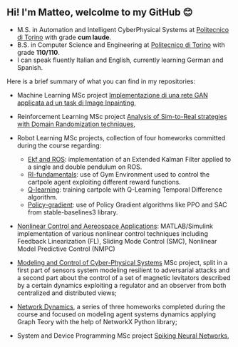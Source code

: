 
## Hi! I'm Matteo, welcolme to my GitHub 😊 

* M.S. in Automation and Intelligent CyberPhysical Systems at [Politecnico di Torino](https://www.polito.it/) with grade **cum laude**. <!-- Here's the [study plan](#master-degree-transcript). -->
* B.S. in Computer Science and Engineering at [Politecnico di Torino](https://www.polito.it/) with grade **110/110**. <!-- Here's the [study plan](#bachelor-degree-transcript). -->
* I can speak fluently Italian and English, currently learning German and Spanish.

Here is a brief summary of what you can find in my repositories:
- Machine Learning MSc project [Implementazione di una rete GAN applicata ad un task di Image Inpainting](https://github.com/mzulian00/project-Machine-Learning), <!-- ADD DESCRIPTION -->
- Reinforcement Learning MSc project [Analysis of Sim-to-Real strategies with Domain Randomization techniques](https://github.com/mzulian00/homeworks-Robot-Learning/tree/main/project), <!-- ADD DESCRIPTION -->

- Robot Learning MSc projects, collection of four homeworks committed during the course regarding:
    - [Ekf and ROS](https://github.com/mzulian00/homeworks-Robot-Learning/exercise1-EKF-and-ROS): implementation of an Extended Kalman Filter applied to a single and double
     pendulum on ROS.
    - [Rl-fundamentals](https://github.com/mzulian00/homeworks-Robot-Learning/exercise2-rl-fundamentals): use of Gym Environment used to control the cartpole 
   agent exploiting different reward functions.
    - [Q-learning](https://github.com/mzulian00/homeworks-Robot-Learning/exercise3-qlearning): training cartpole with Q-Learning Temporal Difference algorithm.
    - [Policy-gradient](https://github.com/mzulian00/homeworks-Robot-Learning/exercise4-policygradient): use of Policy Gradient algorithms like PPO and SAC from
    stable-baselines3 library.
- [Nonlinear Control and Aereospace Applications](https://github.com/mzulian00/homeworks-Nonlinear-Control): MATLAB/Simulink implementation of various nonlinear control techniques including Feedback Linearization (FL), Sliding Mode Control (SMC), Nonlinear Model Predictive Control (NMPC)
- [Modeling and Control of Cyber-Physical Systems](https://github.com/mzulian00/project-Modeling-and-Control) MSc project, split in a first part of sensors system modeling resilient to
  adversarial attacks and a second part about the control of a set of magnetic levitators described by a certain dynamics exploiting a regulator and an observer from both
  centralized and distributed views;
- [Network Dynamics](https://github.com/mzulian00/homeworks-Networks-Dynamics), a series of three homeworks completed during the
  course and focused on modeling agent systems dynamics applying Graph Teory with the help of NetworkX Python library;
- System and Device Programming MSc project [Spiking Neural Networks](https://github.com/mzulian00/project-Spiking-Neural-Networks), <!-- ADD DESCRIPTION -->
<!--
## Master Degree Transcript
| Conference date | Exam                                           | Credits | Final grade  |
|-----------------|-----------------------------------------------|---------|--------------|
| 09/26/2019      | English Language 1st level                    | 3       | passed       |
| 01/28/2020      | Mathematical analysis I                       | 10      | 22           |
| 01/31/2020      | Computer science                              | 8       | 30 cum laude |
| 02/18/2020      | Chemistry                                     | 8       | 23           |
| 06/26/2020      | Physics I                                     | 10      | 30 cum laude |
| 06/30/2020      | Linear Algebra and Geometry                   | 8       | 28           |
| 07/24/2020      | Ethics of Technology                          | 2       | 28           |
| 01/26/2021      | Algorithms and Programming                    | 10      | 30           |
| 02/03/2021      | Mathematical analysis II                      | 10      | 30 cum laude |
| 02/11/2021      | Electrical circuits and Network Analysis      | 8       | 24           |
| 02/23/2021      | Physics II                                    | 6       | 30 cum laude |
| 06/19/2021      | Object-oriented programming                   | 8       | 25           |
| 06/24/2021      | Mathematical methods for engineers            | 10      | 30 cum laude |
| 06/28/2021      | Database                                      | 8       | 29           |
| 07/02/2021      | Computer systems                              | 8       | 27           |
| 01/28/2022      | Operating systems                             | 6       | 29           |
| 02/01/2022      | Computer networks                             | 8       | 27           |
| 02/21/2022      | Signal theory and Signal processing           | 8       | 30           |
| 05/18/2022      | Electronic systems, technologies and measurements | 10   | 29           |
| 06/20/2022      | Automatic control                             | 10      | 30           |
| 06/23/2022      | Optimization for problem solving              | 6       | 30 cum laude |
| 07/01/2022      | Applied Electronics                           | 8       | 26           |
| 07/28/2022      | Final essay                                   | 1       | passed       |



## Bachelor Degree Transcript
| Conference date | Exam                                           | Credits | Final grade  |
|-----------------|-----------------------------------------------|---------|--------------|
| 01/23/2023      | Data Science e Tecnologie per le Basi di Dati | 8       | 30 cum laude |
| 01/27/2023      | Convex optimization and engineering applications | 6    | 29           |
| 01/30/2023      | Networks services and technologies            | 6       | 27           |
| 06/14/2023      | Computer architectures                        | 10      | 30 cum laude |
| 07/14/2023      | Modeling and control of cyberphysical systems | 6       | 28           |
| 09/12/2023      | Nonlinear control and aerospace applications  | 6       | 28           |
| 01/22/2024      | System and device programming                 | 10      | 30 cum laude |
| 02/12/2024      | Robot Learning                                | 6       | 30           |
| 02/23/2024      | Network Dynamics and Learning                 | 6       | 30           |
| 07/05/2024      | Technologies for Autonomous Vehicles          | 6       | 30           |
| 07/08/2024      | Robotic systems                               | 8       | 30           |
| 07/25/2024      | Estimation, filtering, and system identification | 6    | 30 cum laude |
| 09/20/2024      | Machine learning for vision and multimedia    | 6       | 28           |


